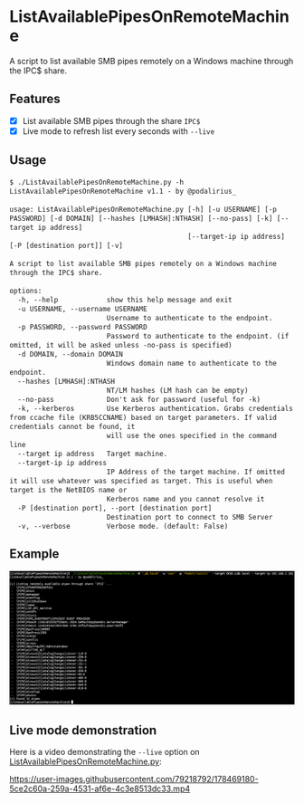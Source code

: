 # ListAvailablePipesOnRemoteMachine

A script to list available SMB pipes remotely on a Windows machine through the IPC$ share.

## Features

 - [x] List available SMB pipes through the share `IPC$`
 - [x] Live mode to refresh list every seconds with `--live`

## Usage

```
$ ./ListAvailablePipesOnRemoteMachine.py -h                                                                                            
ListAvailablePipesOnRemoteMachine v1.1 - by @podalirius_

usage: ListAvailablePipesOnRemoteMachine.py [-h] [-u USERNAME] [-p PASSWORD] [-d DOMAIN] [--hashes [LMHASH]:NTHASH] [--no-pass] [-k] [--target ip address]
                                            [--target-ip ip address] [-P [destination port]] [-v]

A script to list available SMB pipes remotely on a Windows machine through the IPC$ share.

options:
  -h, --help            show this help message and exit
  -u USERNAME, --username USERNAME
                        Username to authenticate to the endpoint.
  -p PASSWORD, --password PASSWORD
                        Password to authenticate to the endpoint. (if omitted, it will be asked unless -no-pass is specified)
  -d DOMAIN, --domain DOMAIN
                        Windows domain name to authenticate to the endpoint.
  --hashes [LMHASH]:NTHASH
                        NT/LM hashes (LM hash can be empty)
  --no-pass             Don't ask for password (useful for -k)
  -k, --kerberos        Use Kerberos authentication. Grabs credentials from ccache file (KRB5CCNAME) based on target parameters. If valid credentials cannot be found, it
                        will use the ones specified in the command line
  --target ip address   Target machine.
  --target-ip ip address
                        IP Address of the target machine. If omitted it will use whatever was specified as target. This is useful when target is the NetBIOS name or
                        Kerberos name and you cannot resolve it
  -P [destination port], --port [destination port]
                        Destination port to connect to SMB Server
  -v, --verbose         Verbose mode. (default: False)

```

## Example

![](./assets/example.png)

## Live mode demonstration

Here is a video demonstrating the `--live` option on [ListAvailablePipesOnRemoteMachine.py](ListAvailablePipesOnRemoteMachine.py):

https://user-images.githubusercontent.com/79218792/178469180-5ce2c60a-259a-4531-af6e-4c3e8513dc33.mp4
